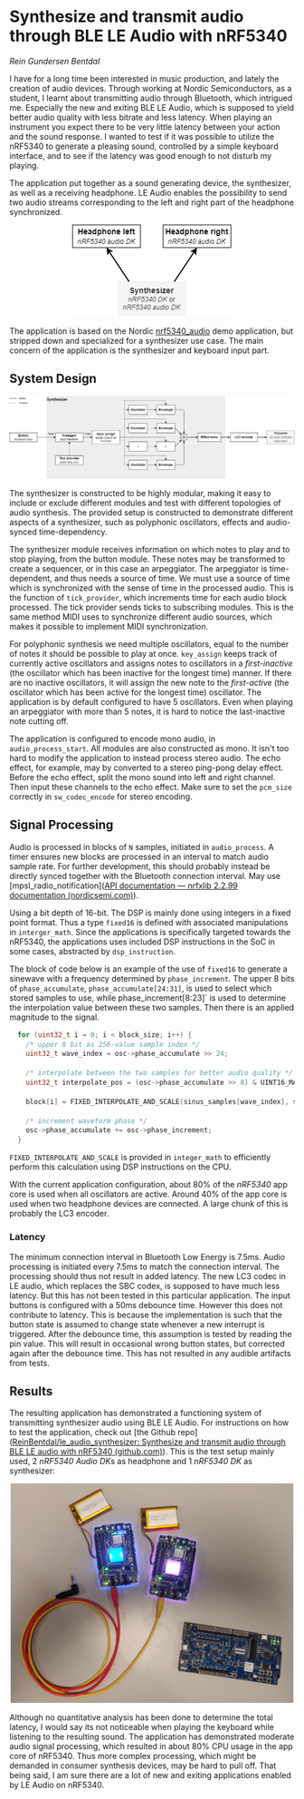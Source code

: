# Synthesize and transmit audio through BLE LE Audio with nRF5340

*Rein Gundersen Bentdal*

I have for a long time been interested in music production, and lately the creation of audio devices. Through working at Nordic Semiconductors, as a student, I learnt about transmitting audio through Bluetooth, which intrigued me. Especially the new and exiting BLE LE Audio, which is supposed to yield better audio quality with less bitrate and less latency. When playing an instrument you expect there to be very little latency between your action and the sound response. I wanted to test if it was possible to utilize the nRF5340 to generate a pleasing sound, controlled by a simple keyboard interface,  and to see if the latency was good enough to not disturb my playing.

The application put together as a sound generating device, the synthesizer, as well as a receiving headphone. LE Audio enables the possibility to send two audio streams corresponding to the left and right part of the headphone synchronized.

<p align="center">
  <img src="./assets/devices.png" />
</p>

The application is based on the Nordic [nrf5340_audio](https://developer.nordicsemi.com/nRF_Connect_SDK/doc/latest/nrf/applications/nrf5340_audio/README.html) demo application, but stripped down and specialized for a synthesizer use case. The main concern of the application is the synthesizer and keyboard input part.

## System Design

<p align="center">
  <img src="./assets/synth_flowchart.png" />
</p>

The synthesizer is constructed to be highly modular, making it easy to include or exclude different modules and test with different topologies of audio synthesis. The provided setup is constructed to demonstrate different aspects of a synthesizer, such as polyphonic oscillators, effects and audio-synced time-dependency.

The synthesizer module receives information on which notes to play and to stop playing, from the button module. These notes may be transformed to create a sequencer, or in this case an arpeggiator. The arpeggiator is time-dependent, and thus needs a source of time. We must use a source of time which is synchronized with the sense of time in the processed audio. This is the function of `tick_provider`, which increments time for each audio block processed. The tick provider sends ticks to subscribing modules. This is the same method MIDI uses to synchronize different audio sources, which makes it possible to implement MIDI synchronization. 

For polyphonic synthesis we need multiple oscillators, equal to the number of notes it should be possible to play at once. `key_assign` keeps track of currently active oscillators and assigns notes to oscillators in a *first-inactive* (the oscillator which has been inactive for the longest time) manner. If there are no inactive oscillators, it will assign the new note to the *first-active* (the oscillator which has been active for the longest time) oscillator. The application is by default configured to have 5 oscillators. Even when playing an arpeggiator with more than 5 notes, it is hard to notice the last-inactive note cutting off.

The application is configured to encode mono audio, in `audio_process_start`. All modules are also constructed as mono.  It isn't too hard to modify the application to instead process stereo audio. The echo effect, for example, may by converted to a stereo ping-pong delay effect. Before the echo effect, split the mono sound into left and right channel. Then input these channels to the echo effect. Make sure to set the `pcm_size` correctly in `sw_codec_encode` for stereo encoding.

## Signal Processing

Audio is processed in blocks of `N` samples, initiated in `audio_process`. A timer ensures new blocks are processed in an interval to match audio sample rate. For further development, this should probably instead be directly synced together with the Bluetooth connection interval. May use [mpsl_radio_notification]([API documentation — nrfxlib 2.2.99 documentation (nordicsemi.com)](https://developer.nordicsemi.com/nRF_Connect_SDK/doc/latest/nrfxlib/mpsl/doc/api.html#c.mpsl_radio_notification_cfg_set)).

Using a bit depth of 16-bit. The DSP is mainly done using integers in a fixed point format. Thus a type `fixed16` is defined with associated manipulations in `interger_math`. Since the applications is specifically targeted towards the nRF5340, the applications uses included DSP instructions in the SoC in some cases, abstracted by `dsp_instruction`.

The block of code below is an example of the use of `fixed16` to generate a sinewave with a frequency determined by `phase_increment`. The upper 8 bits of `phase_accumulate`, `phase_accumulate[24:31]`, is used to select which stored samples to use, while phase_increment[8:23]` is used to determine the interpolation value between these two samples. Then there is an applied magnitude to the signal.

```c
  for (uint32_t i = 0; i < block_size; i++) {
    /* upper 8 bit as 256-value sample index */
    uint32_t wave_index = osc->phase_accumulate >> 24;

    /* interpolate between the two samples for better audio quality */
    uint32_t interpolate_pos = (osc->phase_accumulate >> 8) & UINT16_MAX;

    block[i] = FIXED_INTERPOLATE_AND_SCALE(sinus_samples[wave_index], sinus_samples[wave_index + 1], interpolate_pos, osc->magnitude);

    /* increment waveform phase */
    osc->phase_accumulate += osc->phase_increment;
  }
```

`FIXED_INTERPOLATE_AND_SCALE` is provided in `integer_math` to efficiently perform this calculation using DSP instructions on the CPU.

With the current application configuration, about 80% of the *nRF5340* app core is used when all oscillators are active. Around 40% of the app core is used when two headphone devices are connected. A large chunk of this is probably the LC3 encoder.

### Latency

The minimum connection interval in Bluetooth Low Energy is 7.5ms. Audio processing is initiated every 7.5ms to match the connection interval. The processing should thus not result in added latency. The new LC3 codec in LE audio, which replaces the SBC codex, is supposed to have much less latency. But this has not been tested in this particular application. The input buttons is configured with a 50ms debounce time. However this does not contribute to latency. This is because the implementation is such that the button state is assumed to change state whenever a new interrupt is triggered. After the debounce time, this assumption is tested by reading the pin value. This will result in occasional wrong button states, but corrected again after the debounce time. This has not resulted in any audible artifacts from tests.

## Results

The resulting application has demonstrated a functioning system of transmitting synthesizer audio using BLE LE Audio.  For instructions on how to test the application, check out [the Github repo]([ReinBentdal/le_audio_synthesizer: Synthesize and transmit audio through BLE LE audio with nRF5340 (github.com)](https://github.com/ReinBentdal/le_audio_synthesizer)).  This is the test setup mainly used, 2 *nRF5340 Audio DK*s as headphone and 1 *nRF5340 DK* as synthesizer:

<p align="center">
  <img width="500px" src="./assets/test_setup.jpg" />
</p>

Although no quantitative analysis has been done to determine the total latency, I would say its not noticeable when playing the keyboard while listening to the resulting sound. The application has demonstrated moderate audio signal processing, which resulted in about 80% CPU usage in the app core of nRF5340. Thus more complex processing, which might be demanded in consumer synthesis devices, may be hard to pull off. That being said, I am sure there are a lot of new and exiting applications enabled by LE Audio on nRF5340.